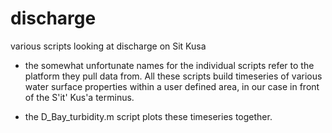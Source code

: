 # discharge
various scripts looking at discharge on Sit Kusa

- the somewhat unfortunate names for the individual scripts refer to the platform they pull data from. All these scripts build timeseries of various water surface properties within a user defined area, in our case in front of the S'it' Kus'a terminus. 

- the D_Bay_turbidity.m script plots these timeseries together. 
